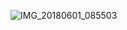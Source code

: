 ![IMG_20180601_085503](https://user-images.githubusercontent.com/74130827/159217613-a305eccf-d2ec-4812-b303-0d2dab82ac21.jpg)

